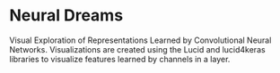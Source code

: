 # Neural Dreams

Visual Exploration of Representations Learned by Convolutional Neural Networks. Visualizations are created using the Lucid and lucid4keras libraries to visualize features learned by channels in a layer.
